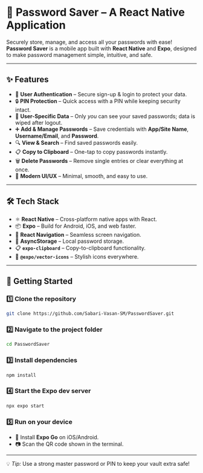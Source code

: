 # 🔐 **Password Saver** – A React Native Application  

Securely store, manage, and access all your passwords with ease!  
**Password Saver** is a mobile app built with **React Native** and **Expo**, designed to make password management simple, intuitive, and safe.  

---

## ✨ **Features**  

- 🔑 **User Authentication** – Secure sign-up & login to protect your data.  
- 🔒 **PIN Protection** – Quick access with a PIN while keeping security intact.  
- 👤 **User-Specific Data** – Only *you* can see your saved passwords; data is wiped after logout.  
- ➕ **Add & Manage Passwords** – Save credentials with **App/Site Name**, **Username/Email**, and **Password**.  
- 🔍 **View & Search** – Find saved passwords easily.  
- 📋 **Copy to Clipboard** – One-tap to copy passwords instantly.  
- 🗑 **Delete Passwords** – Remove single entries or clear everything at once.  
- 🎨 **Modern UI/UX** – Minimal, smooth, and easy to use.  

---

## 🛠 **Tech Stack**  

- ⚛️ **React Native** – Cross-platform native apps with React.  
- 📦 **Expo** – Build for Android, iOS, and web faster.  
- 🧭 **React Navigation** – Seamless screen navigation.  
- 💾 **AsyncStorage** – Local password storage.  
- 📋 **`expo-clipboard`** – Copy-to-clipboard functionality.  
- 🎯 **`@expo/vector-icons`** – Stylish icons everywhere.  

---

## 🚀 **Getting Started**  

### 1️⃣ Clone the repository  
```bash
git clone https://github.com/Sabari-Vasan-SM/PasswordSaver.git
```

### 2️⃣ Navigate to the project folder  
```bash
cd PasswordSaver
```

### 3️⃣ Install dependencies  
```bash
npm install
```

### 4️⃣ Start the Expo dev server  
```bash
npx expo start
```

### 5️⃣ Run on your device  
- 📲 Install **Expo Go** on iOS/Android.  
- 📷 Scan the QR code shown in the terminal.  

---

💡 *Tip:* Use a strong master password or PIN to keep your vault extra safe!  
